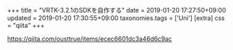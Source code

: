 +++
title = "VRTK-3.2.1のSDKを自作する"
date = 2019-01-20 17:27:50+09:00
updated = 2019-01-20 17:30:55+09:00
taxonomies.tags = ['Uni']
[extra]
css = "qiita"
+++

<https://qiita.com/ousttrue/items/ecec6601dc3a46d6c9ac>

